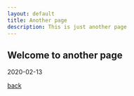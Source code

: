 ```yaml
---
layout: default
title: Another page
description: This is just another page
---
```


## Welcome to another page

2020-02-13

[back](./)
